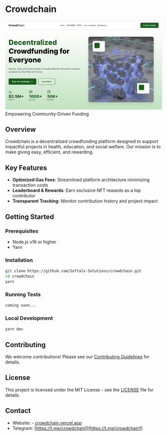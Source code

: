 # Crowdchain

![Crowdchain Cover Image](crowdch.png)
Empowering Community-Driven Funding

## Overview

Crowdchain is a decentralized crowdfunding platform designed to support impactful projects in health, education, and social welfare. Our mission is to make giving easy, efficient, and rewarding.

## Key Features

- **Optimized Gas Fees**: Streamlined platform architecture minimizing transaction costs
- **Leaderboard & Rewards**: Earn exclusive NFT rewards as a top contributor
- **Transparent Tracking**: Monitor contribution history and project impact

## Getting Started

### Prerequisites

- Node.js v16 or higher
- Yarn

### Installation

```bash
git clone https://github.com/Softalx-Solutions/crowdchain.git
cd crowdchain
yarn
```

### Running Tests

```bash
coming soon...
```

### Local Development

```bash
yarn dev

```

## Contributing

We welcome contributions! Please see our [Contributing Guidelines](CONTRIBUTING.md) for details.

## License

This project is licensed under the MIT License - see the [LICENSE](LICENSE) file for details.

## Contact

- Website: - [crowdchain.vercel.app](crowdchain.vercel.app)
- Telegram: [https://t.me/crowdchain1](https://t.me/crowdchain1)

